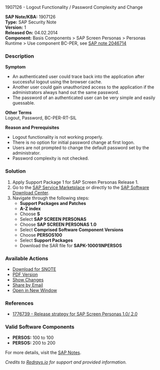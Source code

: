1907126 - Logout Functionality / Password Complexity and Change

**SAP Note/KBA:** 1907126  
**Type:** SAP Security Note  
**Version:** 1  
**Released On:** 04.02.2014  
**Component:** Basis Components > SAP Screen Personas > Personas Runtime > Use component BC-PER, see [SAP note 2046714](https://me.sap.com/notes/2046714)  

### Description

**Symptom**  
- An authenticated user could trace back into the application after successful logout using the browser cache.
- Another user could gain unauthorized access to the application if the administrators always hand out the same password.
- The password of an authenticated user can be very simple and easily guessable.

**Other Terms**  
Logout, Password, BC-PER-RT-SIL

**Reason and Prerequisites**  
- Logout functionality is not working properly.
- There is no option for initial password change at first logon.
- Users are not prompted to change the default password set by the administrator.
- Password complexity is not checked.

### Solution

1. Apply Support Package 1 for SAP Screen Personas Release 1.
2. Go to the [SAP Service Marketplace](https://me.sap.com/) or directly to the [SAP Software Download Center](https://me.sap.com/swdc).
3. Navigate through the following steps:
   - **Support Packages and Patches**
   - **A-Z index**
   - Choose **S**
   - Select **SAP SCREEN PERSONAS**
   - Choose **SAP SCREEN PERSONAS 1.0**
   - Select **Comprised Software Component Versions**
   - Choose **PERSOS100**
   - Select **Support Packages**
   - Download the SAR file for **SAPK-10001INPERSOS**

### Available Actions

- [Download for SNOTE](https://notesdownloads.sap.com/note/0040000017715042017)
- [PDF Version](https://me.sap.com/sap/support/sfm/notes/print/0001907126?language=en-US&token=F1652415E43A70CCDA3A14A5B6AB335C)
- [Show Changes](https://me.sap.com/notesLatestChanges/0001907126/E/diff)
- [Share by Email](#)
- [Open in New Window](#)

### References

- [1776739 - Release strategy for SAP Screen Personas 1.0/ 2.0](https://me.sap.com/notes/1776739)

### Valid Software Components

- **PERSOS:** 100 to 100  
- **PERSOS:** 200 to 200

For more details, visit the [SAP Notes](https://me.sap.com/notes/1907126).

_Credits to [Redrays.io](https://redrays.io) for support and provided information._